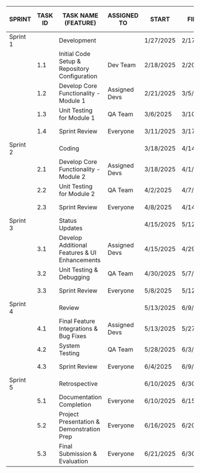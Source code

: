 | SPRINT   | TASK ID | TASK NAME (FEATURE)                          | ASSIGNED TO    | START      | FINISH     | PRIORITY | STATUS     | ASSIGNED TO SPRINT |
|----------|---------|----------------------------------------------|----------------|------------|------------|----------|------------|--------------------|
| Sprint 1 |         | Development                                  |                | 1/27/2025  | 2/17/2025  |          | Not Started|                    |
|          | 1.1     | Initial Code Setup & Repository Configuration | Dev Team       | 2/18/2025  | 2/20/2025  | High     | Not Started|                    |
|          | 1.2     | Develop Core Functionality - Module 1        | Assigned Devs  | 2/21/2025  | 3/5/2025   | High     | Not Started|                    |
|          | 1.3     | Unit Testing for Module 1                    | QA Team        | 3/6/2025   | 3/10/2025  | Medium   | Not Started|                    |
|          | 1.4     | Sprint Review                                | Everyone       | 3/11/2025  | 3/17/2025  | High     | Not Started|                    |
| Sprint 2 |         | Coding                                       |                | 3/18/2025  | 4/14/2025  |          |            |                    |
|          | 2.1     | Develop Core Functionality - Module 2        | Assigned Devs  | 3/18/2025  | 4/1/2025   | High     | Not Started|                    |
|          | 2.2     | Unit Testing for Module 2                    | QA Team        | 4/2/2025   | 4/7/2025   | Medium   | Not Started|                    |
|          | 2.3     | Sprint Review                                | Everyone       | 4/8/2025   | 4/14/2025  | High     | Not Started|                    |
| Sprint 3 |         | Status Updates                               |                | 4/15/2025 | 5/12/2025 |          |            |                    |
|          | 3.1     | Develop Additional Features & UI Enhancements | Assigned Devs  | 4/15/2025  | 4/29/2025  | Medium   | Not Started|                    |
|          | 3.2     | Unit Testing & Debugging                     | QA Team        | 4/30/2025  | 5/7/2025   | Medium   | Not Started|                    |
|          | 3.3     | Sprint Review                                | Everyone       | 5/8/2025   | 5/12/2025  | High     | Not Started|                    |
| Sprint 4 |         | Review                                       |                |  5/13/2025  |  6/9/2025 |          |            |                    |
|          | 4.1     | Final Feature Integrations & Bug Fixes       | Assigned Devs  | 5/13/2025  | 5/27/2025  | High     | Not Started|                    |
|          | 4.2     | System Testing                               | QA Team        | 5/28/2025  | 6/3/2025   | High     | Not Started|                    |
|          | 4.3     | Sprint Review                                | Everyone       | 6/4/2025   | 6/9/2025   | High     | Not Started|                    |
| Sprint 5 |         | Retrospective                                |                | 6/10/2025  | 6/30/2025 |          |            |                    |
|          | 5.1     | Documentation Completion                     | Everyone       | 6/10/2025  | 6/15/2025  | High     | Not Started|                    |
|          | 5.2     | Project Presentation & Demonstration Prep    | Everyone       | 6/16/2025  | 6/20/2025  | High     | Not Started|                    |
|          | 5.3     | Final Submission & Evaluation                | Everyone       | 6/21/2025  | 6/30/2025  | High     | Not Started|                    |
